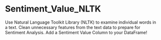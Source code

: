 # Sentiment_Value_NLTK
Use Natural Language Toolkit Library (NLTK) to examine individual words in a text. Clean unnecessary features from the text data to prepare for Sentiment Analysis. Add a Sentiment Value Column to your DataFrame!
